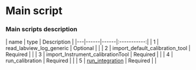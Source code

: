 # Main script

### Main scripts description
| name | type | Description |
|---|------|------|:-----------:|
| 1 | read_labview_log_generic | Optional |  | 
| 2 | import_default_calibration_tool | Required |  | 
| 3 | import_Instrument_calibrationTool | Required |  | 
| 4 | run_calibration | Required |  | 
| 5 | [run_integration](run_integration.md) | Required |  | 

<!---
## Level0 - level1a (Calibration)
### Summary
Here are some basic information about the routine I have written for GROMOS and SOMORA calibration.

In fact, there are 2 main objects to understand the way I designed this routine:

#### retrievalTool: 
Matlab structure containing every information about the calibration (and then retrieval ??) that we want to run. In the main script (retrieval.m), we are building this structure with 2 types of informations: 

Default or basic parameters: 

The parameters of functions that are inherent to each instrument, for instance the indice that indicates a hot spectra in the log file (ind=2), the number of channel, the localisation of the instruments, ... All those are defined into a function (import_default_retrievalTool.m) that is called in the main script and is building the retrievalTool structure taking as input the instrument name (GROMOS or SOMORA)

"Specific":

Parameters dependant from the type of operation we want to perform, for instance if we want to do the calibration, only the retrieval or if we want to plot some calibrated spectra, ... These have to be defined manually in the main script. 

The idea behind this retrievalTool is that it contains every piece of information for running a successfull retrieval, whatever the instrument. This is idealistic but it enables then to have a standard script following for doing effectively the calibration and the retrieval. Indeed, the process for doing the calibration and the retrieval are then "sequential" and always the same steps if all needed parameters are given. 

This also reduces the number of place where there are instuments dependant properties to only one: the retrievalTool structure. 

Matlab also enables to store functions inside a structure and this enables for instance to use different functions for the same step done on different instruments when it is needed (typically the harmonization of the log information). It enables to avoid the use of ***switch case*** inside a specific functions which would calls for a modification of every ***switch case*** the day we want to integrate new instruments to this routine.

#### run_retrieval.m:
The second main object of this routine is the function doing effectively the calibration. It has only 1 input; the retrivalTool structure and is called from the main script for a given day.

In this function, all steps necessary for a calibration (and then a retrieval) are defined and done sequentially depending on the parameters or functions defined in retrievalTool. 

For the calibration (level0 - level1a), this is executing the following steps:
1. checking the retrievalTool structure
2. reading the raw data
3. harmonizing the log file
4. checking the raw data
5. reformating the spectra
6. flipping the spectra
7. plotting the raw spectra
8. calibrating
9. check and add meta-information to the calibrated spectra
10. plot the calibrated spectra
11. save the calibrated spectra in netCDF daily file

### Error and warning management
Standard way of dealing with error with is to use warnings and/or flags for "unexpected conditions" and errors for "fatal problems" which will stop the scripts.

This part is opened to discussion but what I did until now is:
1. Get some warnings about the raw data, for instance if the size of the binary does not correspond to its log file. - Those are stored in the netCDF as attributes for each daily files.
2. Some errors, for instance if there is problem when reading the raw data, that completely stops the retrieval for the day.
3. Some flags, linked with every calibration cycle, that are stored along the level1a file in a "vector of flags" with each element corresponding to a specific type of flag (ex: large TSys,...).

### Questions about calibration (to discuss tomorrow)
1. Is calibration routine OK (method) ? Is there a way to check it ?

2. Is the outlier detection OK ? For now, we remove all kind of spectra that have a wrong pointing angle (thresholds ?). For hot and cold spectra, we also check that these are not containing too many channels beyond the median +- n*sigma for each calibration cycle. 

2. Possible improvements: Include tipping curve calibration (approx. every 30 minutes) as additionnal information ? Make some proper error propagation in the calibration formula ? Others ?

3. Thot and Tcold to decide ? (see level1a.md)

4. What other quality flags do we want to add for the calibration cycle ?

5. Output parameters to save as netCDF for the level1a ? See an example of netCDF structure [here](/example_netCDF/GROSOM_level1a_daily_example.txt).

### Future perspectives

In my opinion, there are different ways we can take for the following steps of the projects:
1. Improve the calibration routine, for instance by including the tipping curves calibration.
2. Prepare for the calibration of the whole time series for both instrument
3. Go to level 1b data
    * Select good calibrated spectra ? Based on what ? flags ? Tb values ?
    * Channel outliers: boxcar filter, absolute value of Tb, value of transmittance ? -- replaced with interpolation ?
    * Windows corrections, others ?
    * Integration of the calibrated spectra on 1h (mean ?)
    * save it in netCDF (at least for debug purposes)
    * continue with Matlab until level 1b (see ARTS mailing list)


### Suggestion (old)
Take a sort of "object oriented" approach for launching the retrievals. 

We have an object (let's call it retrievalTool) that will contain all the relevant information for the retrieval we want to perform (date, name of the instruments, etc...). We manually define this object for the operation we want to perform (for instance, for running a retrieval between 2 given dates in Payerne, without quality checking anything) and then launch the retrieval through a "run" function.

As launching a retrieval is a step-by-step "linear" operation, we do not need to edit the script effectively doing the step-by-step operation but we only need to edit the retrievalTool object. 

On of the nice thing is that we can store function in this retrievalTool object, so that the retrievals can use different functions for different instruments in the case where it would be needed. This would be defined and documented in the retrievalTool structure and implemented in the main "run" function.

CAUTION: switch cases inside functions should be avoided because it would be painfull to edit them all when a new instruments is added (or a new spectrometers for instance).-->